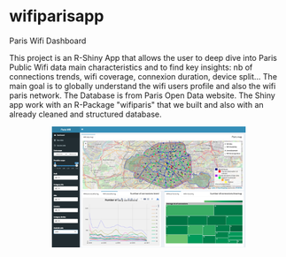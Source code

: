 # wifiparisapp
Paris Wifi Dashboard

This project is an R-Shiny App that allows the user to deep dive into Paris Public Wifi data main characteristics and to find key insights: nb of 
connections trends, wifi coverage, connexion duration, device split... The main goal is to globally understand the wifi users profile and 
also the wifi paris network. The Database is from Paris Open Data website. The Shiny app  work with an R-Package "wifiparis" that we built and 
also with an already cleaned and structured database. 

<p align="center">
  <img src="App_screen.png" width="350"/>

</p>

 
